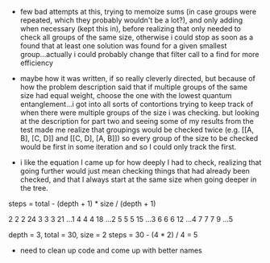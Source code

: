 * few bad attempts at this, trying to memoize sums (in case groups were repeated, which they probably wouldn't be a lot?), and only adding when necessary (kept this in), before realizing that only needed to check all groups of the same size, otherwise i could stop as soon as a found that at least one solution was found for a given smallest group...actually i could probably change that filter call to a find for more efficiency

* maybe how it was written, if so really cleverly directed, but because of how the problem description said that if multiple groups of the same size had equal weight, choose the one with the lowest quantum entanglement...i got into all sorts of contortions trying to keep track of when there were multiple groups of the size i was checking. but looking at the description for part two and seeing some of my results from the test made me realize that groupings would be checked twice (e.g. [[A, B], [C, D]] and [[C, D], [A, B]]) so every group of the size to be checked would be first in some iteration and so I could only track the first.

* i like the equation I came up for how deeply I had to check, realizing that going further would just mean checking things that had already been checked, and that I always start at the same size when going deeper in the tree. 

steps = total - (depth + 1) * size / (depth + 1)

2     2       2        24
3     3	      3	       21	...1
4     4	      4	       18	...2
5     5	      5	       15	...3
6     6	      6	       12	...4
7     7	      7	       9	...5

depth = 3, total = 30, size = 2
steps = 30 - (4 * 2) / 4 = 5

* need to clean up code and come up with better names

